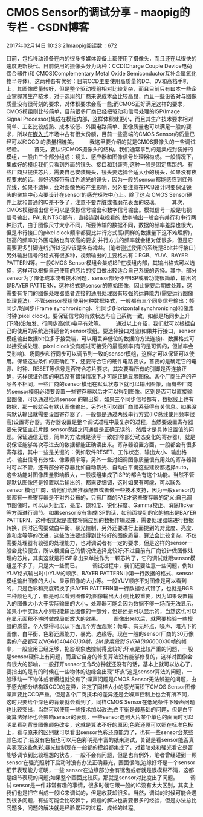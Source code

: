 # CMOS Sensor的调试分享 - maopig的专栏 - CSDN博客
2017年02月14日 10:23:21[maopig](https://me.csdn.net/maopig)阅读数：672

目前，包括移动设备在内的很多多媒体设备上都使用了摄像头，而且还在以很快的速度更新换代。目前使用的摄像头分为两种：CCD(Charge Couple Device电荷偶合器件)和
CMOS(Complementary Metal Oxide Semiconductor互补金属氧化物半导体)。这两种各有优劣：目前CCD主要使用高质量的DC、DV和高档手机上，其图像质量较好，但是整个驱动模组相对比较复杂，而且目前只有曰本一些企业掌握其生产技术，对于选用的厂商来说成本会比较高昂，而且一些设备对与图像质量没有很苛刻的要求，对体积要求会高一些;而CMOS正好满足这样的要求，CMOS模组则比较简单，目前很多厂商已经把驱动和信号处理的ISP(Image
 Signal Processor)集成在模组内部，这样体积就更小，而且其生产技术要求相对简单、工艺比较成熟、成本较低、外围电路简单、图像质量也可以满足一般的要求，所以在[嵌入式](http://lib.csdn.net/base/embeddeddevelopment)市场中占有很大份额，目前一些高端的CMOS
 Sensor的质量已经可以和CCD 的质量相媲美。
　　我这里要介绍的就是CMOS摄像头的一些调试经验。
　　首先，要认识CMOS摄像头的结构。我们通常拿到的是集成封装好的模组，一般由三个部分组成：镜头、感应器和图像信号处理器构成。一般情况下，集成好的模组我们只看到外面的镜头、接口和封装壳,这种一般是固定焦距的。有些厂商只提供芯片，需要自己安装镜头，镜头要选择合适大小的镜头，如果没有夜视要求的话，最好选择带有红外滤光的镜头，因为一般的sensor都能感应到红外光线，如果不滤掉，会对图像色彩产生影响，另外要注意在PCB设计时要保证镜头的聚焦中心点要设计在sensor的感光矩阵中心上。除了这点
 CMOS Sensor硬件上就和普通的IC差不多了，注意不要弄脏或者磨花表面的玻璃。
　　其次，CMOS模组输出信号可以是模拟信号输出和数字信号输出。模拟信号一般是电视信号输出，PAL和NTSC都有，直接连到电视看的;数字输出一般会有并行和串行两种形式，由于图像尺寸大小不同，所要传输的数据不同，数据的频率差异也很大，但是串行接口的pixel clock频率都要比并行方式高(同样的数据量下这不难理解)，较高的频率对外围电路也有较高的要求;并行方式的频率就会相对低很多，但是它需要更多引脚连线;所以这应该是各有裨益。(笔者[测试](http://lib.csdn.net/base/softwaretest)使用的系统是8bit并行接口)另外输出信号的格式有很多种，视频输出的主要格式有：RGB、YUV、BAYER
 PATTERN等。一般CMOS Sensor模组会集成ISP在模组内部，其输出格式可以选择，这样可以根据自己使用的芯片的接口做出较适合自己系统的选择。其中，部分sensor为了降低成本或者技术问题，sensor部分不带ISP或者功能很简单，输出的是BAYER PATTERN，这种格式是sensor的原始图像，因此需要后期做处理，这需要有专门的图像处理器或者连接的通用处理器有较强的运算能力(需要运行图像处理[算法](http://lib.csdn.net/base/datastructure))。不管sensor模组使用何种数据格式，一般都有三个同步信号输出：帧同步/场同步(Frame
 synchronizing)、行同步(Horizontal synchronizing)和像素时钟(pixel clock)。要保证信号的有效状态与自己系统一致，如都是场同步上升(下降)沿触发、行同步高(低)电平有效等。
　　通过以上介绍，我们就可以根据自己的使用的系统选择适合的sensor模组。要选择接口对应(如果并行接口，sensor模组输出数据bit位多于接受端，可以用丢弃低位的数据的方法连接)、数据格式可以接受或处理、pixel clock没有超过可接受的最高频率(有的是可调的，但帧率会受影响)、场同步和行同步可以调节到一致的sensor模组，这样才可以保证可以使用。保证这些条件的正确性下，还要符合它的硬件电路要求，首要的是确定它的电源、时钟、RESET等信号是否符合芯片要求，其次要看所有的引脚是否连接正确，这样保证外围的电路没有错误情况下才可能正确显示图像。各个厂商生产的产品各不相同，一些厂商的sensor模组在默认状态下就可以输出图像，而有些厂商的sensor模组必须要设置一些寄存器以后才可以得到图像。区别是否可以直接输出图像，可以通过检测sensor
 的输出脚，如果三个同步信号都有，数据线上也有数据，那一般就会有默认图像输出，另外也可以跟厂商联系获得有关信息。如果没有默认输出就需要设置寄存器了，一般都是通过两线串行方式(IIC总线使用频率很高)设置寄存器。寄存器设置是整个调试过程中最复杂的过程，当然要设置寄存器要先保证主芯片跟 sensor模组之间通信是正确无误的，然后才是具体设置值的问题。保证通信无误，简单的方法就是读写一致(排除部分动态变化的寄存器)，就是说保证能够每次写进去的数据都能正确读出来。寄存器设置方面，一般都会有很多寄存器，其中一些是关键的：例如软件RESET、工作状态、输出大小、输出格式、输出信号有效性、像素频率等，另外一些对细调图像质量很有用处的寄存器暂时可以不管，还有部分寄存器比如自动暴光、自动白平衡这些建议都选择auto，这些功能对图像质量影响很大，一般模组集成了ISP的都会有这个功能。当然不管是默认图像还是设置以后输出的，都需要细调，这时如果有可能，可以联系sensor
 模组厂商，请他们给出推荐配置或者做一些技术支持，因为一般sensor内部都有一些寄存器是不对外公布的，只有厂商的FAE才这些寄存器的定义;自己调节图像时，可以从对比度、亮度、饱和度、锐化程度、Gamma校正、消除flicker等方面进行调节。如果sensor没有集成ISP的话，如前面提到的它的输出是BAYER PATTERN，这种格式就是直接将感应到的数据传输过来，需要处理器端进行数据转换，同时还需要做白平衡、暴光控制，另外还要进行上面提到的对比度、亮度、饱和度等等的改进，这些改进要想得到比较好的图像质量，[算法](http://lib.csdn.net/base/datastructure)会比较复杂，不仅需要处理器有较强的处理能力，也对调试者有一定的要求，但是这样的sensor一般会比较便宜，所以根据自己的情况做选择比较好;不过目前有厂商设计做图像处理的芯片，其实这就是将ISP拿出来单独作为一颗芯片了，它的调试就跟sensor模组差不多了，只是大一些而已。
　　调试过程中，我们还要注意一些问题，例如YUV格式输出时中YUV的顺序、BAYER PATTERN中第一行数据的格式、sensor模组输出图像的大小、显示图像的大小等。一般YUV顺序不对图像是可以看到的，只是色彩和亮度转换了;BAYER PATTERN第一行数据格式错了，也就是RGB三种颜色乱了，都是可以看到图像的;图像输出大小则比较重要，因为如果设置输入的图像大小大于实际输出的大小，处理器可能会因为数据不够一场而无法显示，如果小于实际大小则只能输出图像的一部分，但是还是可以显示的，当然这也可以在显示面积不够时做成局部放大的效果。
　　图像出来以后，就需要检验一些模组的质量，个人觉得可以从下面几个方面观察：帧率、有无坏点、噪声、暗光下的图像、白平衡、色彩还原能力、暴光、边缘等。现在一般的sensor厂商的30万像素的产品都可以VGA(640*480)30帧，2M像素做到 SVGA(800*600)30帧的帧率，一般应用已经足够，拖影现象也控制得比较好;坏点是比较严重的问题，一般是sensor硬件上有问题，而且它自身的修复算法没有能够修复的，这样对图像会有很大的影响，一般打开sensor工作5分钟就还没有的话，基本上就可以放心了，要指出的是有的时候在一些物体的边缘会出现“坏点”这是sensor算法的问题，一般移动一下物体或者模组就没有了;噪声问题是CMOS
 Sensor无法躲避的问题，由于感光部分结构跟CCD的差异，注定了同样大小的感光面积下CMOS Sensor图像噪声要比CCD严重，但是各个厂商技术的差异还是会噪声控制上也会有所不同，这时只要给个深色的背景就会看到了，同样CMOS Sensor在低光条件下噪声问题也比较突出，当然可以使用一些技术加以改进;白平衡是最基础的问题，但是白平衡算法好坏也会影响sensor的表现，一些sensor遇到大片某个单色的画面时可以明显看到背景图像颜色改变，这就是算法不好的原因;色彩还原可以照在标准色板上，看与原来的区别就可以看出sensor色彩还原能力了，也有一些sensor会某些颜色过了;若没有色板也可以用色彩明亮丰富的纸来测试，关键是看sensor能否真实表现这些色彩;暴光控制现在一般都的模组都集成了，对着暗处和强光看它是否能够调节到比较理想的状态，一般不会有问题，但是也有例外，笔者曾经碰到一颗sensor在强光照射下启动时没有办法正确暴光，画面很暗;边缘好坏是一个sensor细节表现能力证明，一些
 sensor在边缘部分会有锯齿或者就是很模糊不清，这都是细节表现的问题;如果整个画面比较灰，那就是sensor对比度出了问题。
　　调试 sensor是一件非常有趣的事情，很多时候它跟一般的IC没有太大区别，其实上我们也是把它当成一般IC来调试的，但是收获却很多。当然，调试的时候可能会遇到很多问题，有些可能会比较棘手，问题的解决也需要很多的经验，但是办法总比问题多，问题的解决就是经验累积的过程、成长的过程。
